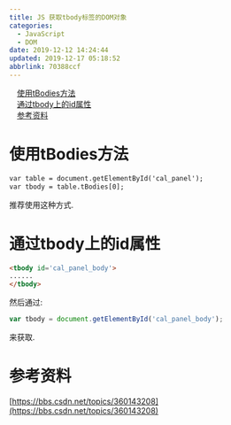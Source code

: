 ```yaml
---
title: JS 获取tbody标签的DOM对象
categories: 
  - JavaScript
  - DOM
date: 2019-12-12 14:24:44
updated: 2019-12-17 05:18:52
abbrlink: 70388ccf
---
```

<div id='my_toc'><a href="/blog/70388ccf/#使用tBodies方法" class="header_1">使用tBodies方法</a>&nbsp;<br><a href="/blog/70388ccf/#通过tbody上的id属性" class="header_1">通过tbody上的id属性</a>&nbsp;<br><a href="/blog/70388ccf/#参考资料" class="header_1">参考资料</a>&nbsp;<br></div>
<style>.header_1{margin-left: 1em;}.header_2{margin-left: 2em;}.header_3{margin-left: 3em;}.header_4{margin-left: 4em;}.header_5{margin-left: 5em;}.header_6{margin-left: 6em;}</style>
<!--more-->
<script>if (navigator.platform.search('arm')==-1){document.getElementById('my_toc').style.display = 'none';}var e,p = document.getElementsByTagName('p');while (p.length>0) {e = p[0];e.parentElement.removeChild(e);}</script>

<!--end-->
# 使用tBodies方法
```html
var table = document.getElementById('cal_panel');
var tbody = table.tBodies[0];
```
推荐使用这种方式.
# 通过tbody上的id属性
```html
<tbody id='cal_panel_body'>
......
</tbody>
```
然后通过:
```javascript
var tbody = document.getElementById('cal_panel_body');
```
来获取.
# 参考资料
[https://bbs.csdn.net/topics/360143208](https://bbs.csdn.net/topics/360143208)
